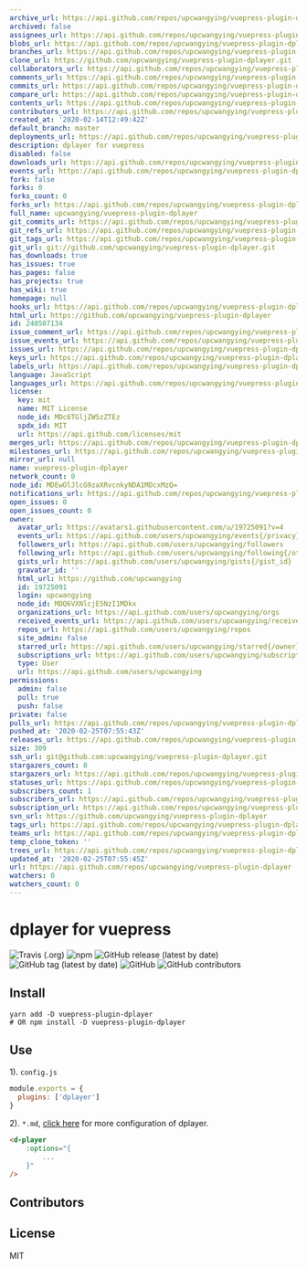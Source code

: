 ```yaml
---
archive_url: https://api.github.com/repos/upcwangying/vuepress-plugin-dplayer/{archive_format}{/ref}
archived: false
assignees_url: https://api.github.com/repos/upcwangying/vuepress-plugin-dplayer/assignees{/user}
blobs_url: https://api.github.com/repos/upcwangying/vuepress-plugin-dplayer/git/blobs{/sha}
branches_url: https://api.github.com/repos/upcwangying/vuepress-plugin-dplayer/branches{/branch}
clone_url: https://github.com/upcwangying/vuepress-plugin-dplayer.git
collaborators_url: https://api.github.com/repos/upcwangying/vuepress-plugin-dplayer/collaborators{/collaborator}
comments_url: https://api.github.com/repos/upcwangying/vuepress-plugin-dplayer/comments{/number}
commits_url: https://api.github.com/repos/upcwangying/vuepress-plugin-dplayer/commits{/sha}
compare_url: https://api.github.com/repos/upcwangying/vuepress-plugin-dplayer/compare/{base}...{head}
contents_url: https://api.github.com/repos/upcwangying/vuepress-plugin-dplayer/contents/{+path}
contributors_url: https://api.github.com/repos/upcwangying/vuepress-plugin-dplayer/contributors
created_at: '2020-02-14T12:49:42Z'
default_branch: master
deployments_url: https://api.github.com/repos/upcwangying/vuepress-plugin-dplayer/deployments
description: dplayer for vuepress
disabled: false
downloads_url: https://api.github.com/repos/upcwangying/vuepress-plugin-dplayer/downloads
events_url: https://api.github.com/repos/upcwangying/vuepress-plugin-dplayer/events
fork: false
forks: 0
forks_count: 0
forks_url: https://api.github.com/repos/upcwangying/vuepress-plugin-dplayer/forks
full_name: upcwangying/vuepress-plugin-dplayer
git_commits_url: https://api.github.com/repos/upcwangying/vuepress-plugin-dplayer/git/commits{/sha}
git_refs_url: https://api.github.com/repos/upcwangying/vuepress-plugin-dplayer/git/refs{/sha}
git_tags_url: https://api.github.com/repos/upcwangying/vuepress-plugin-dplayer/git/tags{/sha}
git_url: git://github.com/upcwangying/vuepress-plugin-dplayer.git
has_downloads: true
has_issues: true
has_pages: false
has_projects: true
has_wiki: true
homepage: null
hooks_url: https://api.github.com/repos/upcwangying/vuepress-plugin-dplayer/hooks
html_url: https://github.com/upcwangying/vuepress-plugin-dplayer
id: 240507134
issue_comment_url: https://api.github.com/repos/upcwangying/vuepress-plugin-dplayer/issues/comments{/number}
issue_events_url: https://api.github.com/repos/upcwangying/vuepress-plugin-dplayer/issues/events{/number}
issues_url: https://api.github.com/repos/upcwangying/vuepress-plugin-dplayer/issues{/number}
keys_url: https://api.github.com/repos/upcwangying/vuepress-plugin-dplayer/keys{/key_id}
labels_url: https://api.github.com/repos/upcwangying/vuepress-plugin-dplayer/labels{/name}
language: JavaScript
languages_url: https://api.github.com/repos/upcwangying/vuepress-plugin-dplayer/languages
license:
  key: mit
  name: MIT License
  node_id: MDc6TGljZW5zZTEz
  spdx_id: MIT
  url: https://api.github.com/licenses/mit
merges_url: https://api.github.com/repos/upcwangying/vuepress-plugin-dplayer/merges
milestones_url: https://api.github.com/repos/upcwangying/vuepress-plugin-dplayer/milestones{/number}
mirror_url: null
name: vuepress-plugin-dplayer
network_count: 0
node_id: MDEwOlJlcG9zaXRvcnkyNDA1MDcxMzQ=
notifications_url: https://api.github.com/repos/upcwangying/vuepress-plugin-dplayer/notifications{?since,all,participating}
open_issues: 0
open_issues_count: 0
owner:
  avatar_url: https://avatars1.githubusercontent.com/u/19725091?v=4
  events_url: https://api.github.com/users/upcwangying/events{/privacy}
  followers_url: https://api.github.com/users/upcwangying/followers
  following_url: https://api.github.com/users/upcwangying/following{/other_user}
  gists_url: https://api.github.com/users/upcwangying/gists{/gist_id}
  gravatar_id: ''
  html_url: https://github.com/upcwangying
  id: 19725091
  login: upcwangying
  node_id: MDQ6VXNlcjE5NzI1MDkx
  organizations_url: https://api.github.com/users/upcwangying/orgs
  received_events_url: https://api.github.com/users/upcwangying/received_events
  repos_url: https://api.github.com/users/upcwangying/repos
  site_admin: false
  starred_url: https://api.github.com/users/upcwangying/starred{/owner}{/repo}
  subscriptions_url: https://api.github.com/users/upcwangying/subscriptions
  type: User
  url: https://api.github.com/users/upcwangying
permissions:
  admin: false
  pull: true
  push: false
private: false
pulls_url: https://api.github.com/repos/upcwangying/vuepress-plugin-dplayer/pulls{/number}
pushed_at: '2020-02-25T07:55:43Z'
releases_url: https://api.github.com/repos/upcwangying/vuepress-plugin-dplayer/releases{/id}
size: 309
ssh_url: git@github.com:upcwangying/vuepress-plugin-dplayer.git
stargazers_count: 0
stargazers_url: https://api.github.com/repos/upcwangying/vuepress-plugin-dplayer/stargazers
statuses_url: https://api.github.com/repos/upcwangying/vuepress-plugin-dplayer/statuses/{sha}
subscribers_count: 1
subscribers_url: https://api.github.com/repos/upcwangying/vuepress-plugin-dplayer/subscribers
subscription_url: https://api.github.com/repos/upcwangying/vuepress-plugin-dplayer/subscription
svn_url: https://github.com/upcwangying/vuepress-plugin-dplayer
tags_url: https://api.github.com/repos/upcwangying/vuepress-plugin-dplayer/tags
teams_url: https://api.github.com/repos/upcwangying/vuepress-plugin-dplayer/teams
temp_clone_token: ''
trees_url: https://api.github.com/repos/upcwangying/vuepress-plugin-dplayer/git/trees{/sha}
updated_at: '2020-02-25T07:55:45Z'
url: https://api.github.com/repos/upcwangying/vuepress-plugin-dplayer
watchers: 0
watchers_count: 0
---
```


# dplayer for vuepress

![Travis (.org)](https://img.shields.io/travis/upcwangying/vuepress-plugin-dplayer)
![npm](https://img.shields.io/npm/v/vuepress-plugin-dplayer)
![GitHub release (latest by date)](https://img.shields.io/github/v/release/upcwangying/vuepress-plugin-dplayer)
![GitHub tag (latest by date)](https://img.shields.io/github/v/tag/upcwangying/vuepress-plugin-dplayer)
![GitHub](https://img.shields.io/github/license/upcwangying/vuepress-plugin-dplayer)
![GitHub contributors](https://img.shields.io/github/contributors/upcwangying/vuepress-plugin-dplayer)

## Install

```npm
yarn add -D vuepress-plugin-dplayer
# OR npm install -D vuepress-plugin-dplayer
```

## Use

1). `config.js`

```javascript
module.exports = {
  plugins: ['dplayer']
}
```

2). `*.md`, [click here](https://dplayer.js.org/) for more configuration of dplayer.

```markdown
<d-player 
    :options="{
        ...
    }"
/>
```

## Contributors

<!-- ALL-CONTRIBUTORS-LIST:START - Do not remove or modify this section -->
<!-- prettier-ignore-start -->
<!-- markdownlint-disable -->

<!-- markdownlint-enable -->
<!-- prettier-ignore-end -->
<!-- ALL-CONTRIBUTORS-LIST:END -->

## License

MIT
